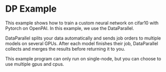 
  # DP Example

  This example shows how to train a custom neural network on cifar10 with Pytorch on OpenPAI. In this example, we use the DataParallel.

  DataParallel splits your data automatically and sends job orders to multiple models on several GPUs. After each model finishes their job, DataParallel collects and merges the results before returning it to you.

  This example program can only run on single-node, but you can choose to use multiple gpus and cpus.

